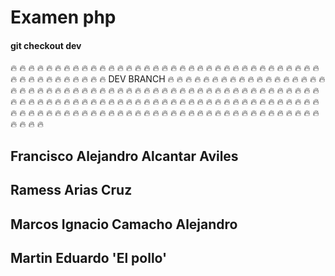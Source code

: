 # Examen php

#### git checkout dev
:fire: :fire: :fire: :fire: :fire: :fire: :fire: :fire: :fire:
:fire: :fire: :fire: :fire: :fire: :fire: :fire: :fire: :fire:
:fire: :fire: :fire: :fire: :fire: :fire: :fire: :fire: :fire:
:fire: :fire: :fire: :fire: :fire: :fire: :fire: :fire: :fire:
:fire: :fire: :fire: :fire: :fire: :fire: :fire: :fire: :fire:
:fire:                   DEV BRANCH                     :fire:
:fire: :fire: :fire: :fire: :fire: :fire: :fire: :fire: :fire:
:fire: :fire: :fire: :fire: :fire: :fire: :fire: :fire: :fire:
:fire: :fire: :fire: :fire: :fire: :fire: :fire: :fire: :fire:
:fire: :fire: :fire: :fire: :fire: :fire: :fire: :fire: :fire:
:fire: :fire: :fire: :fire: :fire: :fire: :fire: :fire: :fire:
:fire: :fire: :fire: :fire: :fire: :fire: :fire: :fire: :fire:
:fire: :fire: :fire: :fire: :fire: :fire: :fire: :fire: :fire:
:fire: :fire: :fire: :fire: :fire: :fire: :fire: :fire: :fire:
:fire: :fire: :fire: :fire: :fire: :fire: :fire: :fire: :fire:
:fire: :fire: :fire: :fire: :fire: :fire: :fire: :fire: :fire:
:fire: :fire: :fire: :fire: :fire: :fire: :fire: :fire: :fire:
:fire: :fire: :fire: :fire: :fire: :fire: :fire: :fire: :fire:
:fire: :fire: :fire: :fire: :fire: :fire: :fire: :fire: :fire:
:fire: :fire: :fire: :fire: :fire: :fire: :fire: :fire: :fire:

## Francisco Alejandro Alcantar Aviles 
## Ramess Arias Cruz
## Marcos Ignacio Camacho Alejandro
## Martin Eduardo 'El pollo'
